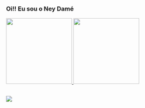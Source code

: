 ### Oi!! Eu sou o Ney Damé 

<div align="left">
  <a href="https://github.com/Dayen0x01">
  <img height="180em" src="https://github-readme-stats.vercel.app/api?username=Dayen0x01&show_icons=true&theme=dark&include_all_commits=true&count_private=true"/>
  <img height="180em" src="https://github-readme-stats.vercel.app/api/top-langs/?username=Dayen0x01&&layout=compact&langs_count=7&theme=dark"/>
</div>
  
  ##
  
  
  
  <div> 
  <a href="https://instagram.com/neydame" target="_blank"><img src="https://img.shields.io/badge/-Instagram-%23E4405F?style=for-the-badge&logo=instagram&logoColor=white" target="_blank"></a>

</div>
  
